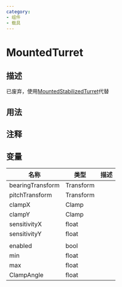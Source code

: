 ```yaml
---
category: 
- 组件
- 载具
---
```

# MountedTurret
## 描述
已废弃，使用[MountedStabilizedTurret](./MountedStabilizedTurret.md)代替
## 用法

## 注释

## 变量
| 名称 | 类型 | 描述 |
| ----------- | ----------- | ----------- |
| bearingTransform | Transform |  |
| pitchTransform | Transform |  |
| clampX | Clamp |  |
| clampY | Clamp |  |
| sensitivityX | float |  |
| sensitivityY | float |  |
|  |  |  |
| enabled | bool |  |
| min | float |  |
| max | float |  |
| ClampAngle | float |  |
